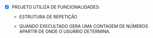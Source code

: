 - [x] PROJETO UTILIZA DE FUNCIONALIDADES: 

   - ESTRUTURA DE REPETIÇÃO 
    
   - QUANDO EXECULTADO GERA UMA CONTAGEM DE NÚMEROS APARTIR DE ONDE O USUÁRIO DETERMINA. 
